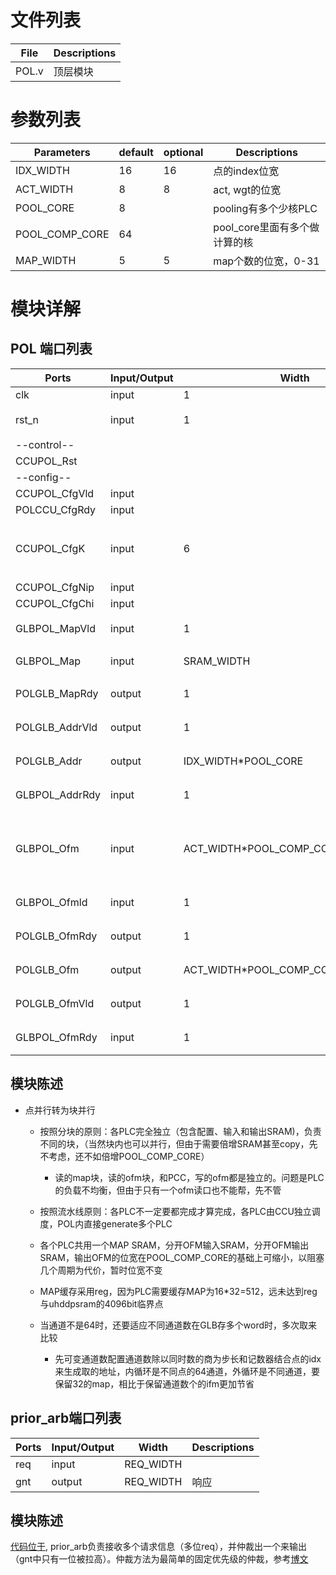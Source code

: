 # 文件列表
| File | Descriptions |
| ---- | ---- |
| POL.v | 顶层模块 |

# 参数列表
| Parameters | default | optional | Descriptions |
| ---- | ---- | ---- | ---- |
| IDX_WIDTH | 16 | 16 | 点的index位宽 |
| ACT_WIDTH | 8 | 8 | act, wgt的位宽 |
| POOL_CORE | 8 | | pooling有多个少核PLC |
| POOL_COMP_CORE | 64 | | pool_core里面有多个做计算的核 |
| MAP_WIDTH | 5 | 5 | map个数的位宽，0-31 |


# 模块详解
## POL 端口列表
| Ports | Input/Output | Width | Descriptions |
| ---- | ---- | ---- | ---- |
| clk | input | 1 | clock |
| rst_n | input | 1 | reset, 低电平有效 |
| --control-- |
| CCUPOL_Rst |
| --config-- |
| CCUPOL_CfgVld | input
| POLCCU_CfgRdy | input
| CCUPOL_CfgK   | input | 6 | 24: KNN, 32: Ball Query，32就表示32个 |
| CCUPOL_CfgNip | input | 
| CCUPOL_CfgChi | input | 
| GLBPOL_MapVld | input | 1 | 握手协议的valid信号 |
| GLBPOL_Map    | input | SRAM_WIDTH | 输入的map idx |
| POLGLB_MapRdy | output | 1 | 握手协议的ready信号 |
| POLGLB_AddrVld| output | 1 | 握手协议的valid信号 |
| POLGLB_Addr   | output | IDX_WIDTH\*POOL_CORE | 输出的地址来请求读数据 |
| GLBPOL_AddrRdy| input | 1 | 握手协议的ready信号 |
| GLBPOL_Ofm     | input | ACT_WIDTH\*POOL_COMP_CORE\*POOL_CORE | 输入的feature map=fm，分别给8个pool_core |
| GLBPOL_Ofmld   | input | 1 | 握手协议的valid信号 |
| POLGLB_OfmRdy  | output | 1 | 握手协议的ready信号 |
| POLGLB_Ofm     | output | ACT_WIDTH\*POOL_COMP_CORE\*POOL_CORE | pool输出计算结果 |
| POLGLB_OfmVld  | output | 1 | 握手协议的valid信号 | 
| GLBPOL_OfmRdy  | input | 1 | 握手协议的ready信号 |

## 模块陈述

- 点并行转为块并行
    - 按照分块的原则：各PLC完全独立（包含配置、输入和输出SRAM)，负责不同的块，（当然块内也可以并行，但由于需要倍增SRAM甚至copy，先不考虑，还不如倍增POOL_COMP_CORE）
        - 读的map块，读的ofm块，和PCC，写的ofm都是独立的。问题是PLC的负载不均衡，但由于只有一个ofm读口也不能帮，先不管
    - 按照流水线原则：各PLC不一定要都完成才算完成，各PLC由CCU独立调度，POL内直接generate多个PLC
    - 各个PLC共用一个MAP SRAM，分开OFM输入SRAM，分开OFM输出SRAM，输出OFM的位宽在POOL_COMP_CORE的基础上可缩小，以阻塞几个周期为代价，暂时位宽不变
    - MAP缓存采用reg，因为PLC需要缓存MAP为16*32=512，远未达到reg与uhddpsram的4096bit临界点

    - 当通道不是64时，还要适应不同通道数在GLB存多个word时，多次取来比较
        - 先可变通道数配置通道数除以同时数的商为步长和记数器结合点的idx来生成取的地址，内循环是不同点的64通道，外循环是不同通道，要保留32的map，相比于保留通道数个的ifm更加节省

## prior_arb端口列表
| Ports | Input/Output | Width | Descriptions |
| ---- | ---- | ---- | ---- |
| req | input | REQ_WIDTH |  |
| gnt | output | REQ_WIDTH | 响应 |

## 模块陈述
[代码位于](/hardware/src/primitives/prior_arb.v), prior_arb负责接收多个请求信息（多位req），并仲裁出一个来输出（gnt中只有一位被拉高）。仲裁方法为最简单的固定优先级的仲裁，参考[博文](https://mp.weixin.qq.com/s/82o9iAIw1LiDsjBNmiBVDQ)







